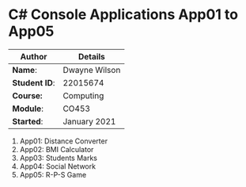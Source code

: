 # C# Console Applications App01 to App05
| Author | Details |
| ---- | ---- |
**Name**: | Dwayne Wilson  |
**Student ID**: | 22015674 |
**Course:** | Computing |
**Module**: | CO453     |
**Started**: | January 2021 |    

1. App01: Distance Converter
2. App02: BMI Calculator
3. App03: Students Marks
4. App04: Social Network
5. App05: R-P-S Game
